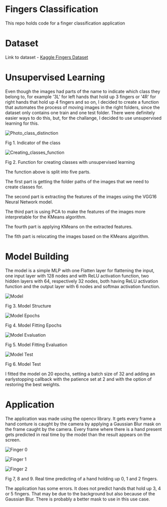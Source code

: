 # Fingers Classification
This repo holds code for a finger classification application

# Dataset
Link to dataset - [Kaggle Fingers Dataset](https://www.kaggle.com/datasets/koryakinp/fingers)

# Unsupervised Learning
Even though the images had parts of the name to indicate which class they belong to, for example '3L' for left hands that hold up 3 fingers or '4R' for right hands that hold up 4 fingers and so on, I decided to create a function that automates the process of moving images in the right folders, since the dataset only contains one train and one test folder. There were definitely easier ways to do this, but, for the challange, I decided to use unsupervised learning for this.


![Photo_class_distinction](assests/Photo_class_distinction.png "Fig 1. Indicator of the class")

Fig 1. Indicator of the class


![Creating_classes_function](assests/creating_classes_function.png "Fig 2. Function for creating classes with unsupervised learning")

Fig 2. Function for creating classes with unsupervised learning

The function above is split into five parts.

The first part is getting the folder paths of the images that we need to create classes for.

The second part is extracting the features of the images using the VGG16 Neural Network model.

The third part is using PCA to make the features of the images more interpretable for the KMeans algorithm.

The fourth part is applying KMeans on the extracted features.

The fith part is relocating the images based on the KMeans algorithm.

# Model Building
The model is a simple MLP with one Flatten layer for flattening the input, one input layer with 128 nodes and with ReLU activation function, two hidden layers with 64, respectively 32 nodes, both having ReLU activation function and the output layer with 6 nodes and softmax activation function.

![Model](assests/Model.png "Fig 3. Model Structure")

Fig 3. Model Structure

![Model Epochs](assests/model_epochs.png "Fig 4. Model Fitting Epochs")

Fig 4. Model Fitting Epochs

![Model Evaluation](assests/model_evaluation.png "Fig 5. Model Fitting Evaluation")

Fig 5. Model Fitting Evaluation

![Model Test](assests/model_test.png "Fig 6. Model Test")

Fig 6. Model Test

I fitted the model on 20 epochs, setting a batch size of 32 and adding an earlystopping callback with the patience set at 2 and with the option of restoring the best weights.

# Application
The application was made using the opencv library. It gets every frame a hand conture is caught by the camera by applying a Gaussian Blur mask on the frame caught by the camera. Every frame where there is a hand present gets predicted in real time by the model than the result appears on the screen.

![Finger 0](assests/Finger_0.png "Fig 7")

![Finger 1](assests/Finger_1.png "Fig 8")

![Finger 2](assests/Finger_2.png "Fig 9")

Fig 7, 8 and 9. Real time predicting of a hand holding up 0, 1 and 2 fingers.

The application has some errors. It does not predict hands that hold up 3, 4 or 5 fingers. That may be due to the background but also because of the Gaussian Blur. There is probably a better mask to use in this use case.